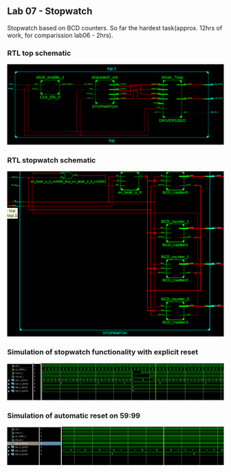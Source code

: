 ## Lab 07 - Stopwatch
Stopwatch based on BCD counters.
So far the hardest task(approx. 12hrs of work, for comparission lab06 - 2hrs).

### RTL top schematic
![RTL](RTL_top.png)

### RTL stopwatch schematic
![RTL](RTL_stopw.png)

### Simulation of stopwatch functionality with explicit reset
![Isim2](isim2.png)

### Simulation of automatic reset on 59:99
![Isim1](isim1.png)





